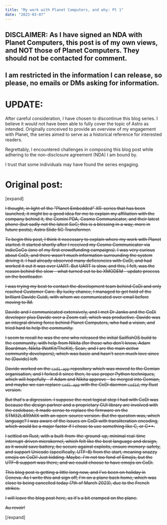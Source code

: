 ```yaml
---
title: "My work with Planet Computers, and why: Pt 1"
date: "2023-03-07"
---
```


## DISCLAIMER: As I have signed an NDA with Planet Computers, this post is of my own views, and NOT those of Planet Computers. They should not be contacted for comment.
## I am restricted in the information I can release, so please, no emails or DMs asking for information.

# UPDATE:

After careful consideration, I have chosen to discontinue this blog series. I
believe it would not have been able to fully cover the topic of Astro as
intended. Originally conceived to provide an overview of my engagement with
Planet, the series aimed to serve as a historical reference for interested
readers.

Regrettably, I encountered challenges in composing this blog post while
adhering to the non-disclosure agreement (NDA) I am bound by.

I trust that some individuals may have found the series engaging.

# Original post:

[expand]

~~I thought, in light of the "Planet Embedded" XR-series that has been launched,
it might be a good idea for me to explain my affiliation with the company
behind it, the Gemini PDA, Cosmo Communicator, and their latest phone (but
sadly not the latest SoC; this is a blessing in a way, more in future posts),
Astro Slide 5G Transformer.~~

~~To begin this post, I think it necessary to explain where my work with Planet
started. It started shortly after I received my Cosmo Communicator via
IndieGoGo (one of my first crowdfunding campaigns). I was very curious about
CoDi, and there wasn't much information surrounding the system driving it. I
had already observed many deficiencies with CoDi, and had worked it out it was
over UART. But UART is slow, and this, I felt, was the reason behind the slow -
what turned out to be XMODEM - update process on the bootloader.~~

~~I was trying my best to contact the development team behind CoDi and only
reached Customer Care. By lucky chance, I managed to get hold of the brilliant
Davide Guidi, with whom we communicated over email before moving to IM.~~

~~Davide and I communicated extensively, and I met Dr Janko and the CoDi
developer plus Davide over a Zoom call, which was productive. Davide was an
integral driving force behind Planet Computers, who had a vision, and tried
hard to help the community.~~

~~I seem to recall he was the one who released the initial SailfishOS build to
the community, with help from Nikita (for those who don't know, Adam Boardman,
Nikita (NotKit/TheKit), Sean, and I are the main *active* community
developers), which was basic and hasn't seen much love since he [Davide] left.~~

~~Davide worked on the `codi-app` repository which was moved to the Gemian
organisation, and I forked it since then, to use proper Python techniques,
which will hopefully - if Adam and Nikita approve - be merged into Gemian, and
maybe we can replace `codi-app` with the CoDi daemon `codid`, my Rust version.~~

~~But that's a digression. I suppose the next logical step I had with CoDi was
because the design partner and a proprietary GUI library are involved with the
codebase, it made sense to replace the firmware on the STM32L4R9AIIX with an
open-source version. But the question was, which language? I was aware of the
issues on CoDi with transliteration encoding, which would be a major factor if
I chose to use something like C, or C++.~~

~~I settled on Rust, with a built-from-the-ground-up, minimal real-time
interrupt-driven microkernel, which felt like the best language and design, as
it would save battery, be secure against exploits, ensure memory-safety, and
support Unicode (specifically, UTF-8) from the start, meaning snazzy emojis on
CoDi! Just kidding. Maybe. I'm not too fond of Emojis, but the UTF-8 support
was there, and we could choose to have emojis on CoDi.~~

~~This blog post is getting a little long now, and I've been on holiday in
Geneva. As I write this and sign off, I'm on a plane back home, which was close
to being cancelled today (7th of March 2023), due to the French strikes.~~

~~I will leave the blog post here, as it's a bit cramped on the plane.~~

~~Au revoir!~~

[/expand]
